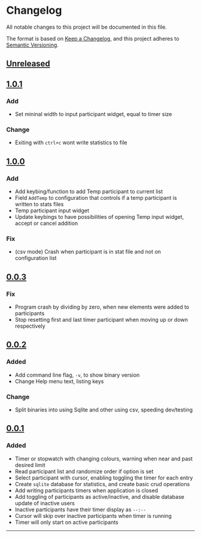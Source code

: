 # Changelog

All notable changes to this project will be documented in this file.

The format is based on [Keep a Changelog](https://keepachangelog.com/en/1.1.0/),
and this project adheres to [Semantic Versioning](https://semver.org/spec/v2.0.0.html).

## [Unreleased]

## [1.0.1]

### Add

- Set mininal width to input participant widget, equal to timer size

### Change

- Exiting with `ctrl+c` wont write statistics to file

## [1.0.0]

### Add

- Add keybing/function to add Temp participant to current list
- Field `AddTemp` to configuration that controls if a temp participant is written to stats files
- Temp participant input widget
- Update keybings to have possibilities of opening Temp input widget, accept or cancel addition

### Fix

- (csv mode) Crash when participant is in stat file and not on configuration list

## [0.0.3]

### Fix

- Program crash by dividing by zero, when new elements were added to participants
- Stop resetting first and last timer participant when moving up or down respectively

## [0.0.2]

### Added

- Add command line flag, `-v`, to show binary version
- Change Help menu text, listing keys

### Change

- Split binaries into using Sqlite and other using csv, speeding dev/testing

## [0.0.1]

### Added

- Timer or stopwatch with changing colours, warning when near and past desired limit
- Read participant list and randomize order if option is set
- Select participant with cursor, enabling toggling the timer for each entry
- Create `sqlite` database for statistics, and create basic crud operations
- Add writing participants timers when application is closed
- Add toggling of participants as active/inactive, and disable database update of inactive users
- Inactive participants have their timer display as `--:--`
- Cursor will skip over inactive participants when timer is running
- Timer will only start on active participants

---

[unreleased]: https://github.com/danielpafonso/daily-timer/compare/v1.0.1...HEAD
[1.0.1]: https://github.com/danielpafonso/daily-timer/releases/tag/v1.0.1
[1.0.0]: https://github.com/danielpafonso/daily-timer/releases/tag/v1.0.0
[0.0.3]: https://github.com/danielpafonso/daily-timer/releases/tag/v0.0.3
[0.0.2]: https://github.com/danielpafonso/daily-timer/releases/tag/v0.0.2
[0.0.1]: https://github.com/danielpafonso/daily-timer/releases/tag/v0.0.1
